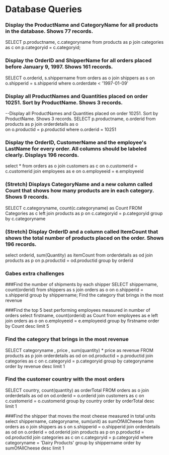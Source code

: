 # Database Queries

### Display the ProductName and CategoryName for all products in the database. Shows 77 records.
SELECT p.productname, c.categoryname from products as p join categories as c on p.categoryid = c.categoryid;

### Display the OrderID and ShipperName for all orders placed before January 9, 1997. Shows 161 records.
SELECT 
	o.orderid,
	s.shippername
from orders as o join shippers as s on o.shipperid = s.shipperid 
where o.orderdate < '1997-01-09'

### Display all ProductNames and Quantities placed on order 10251. Sort by ProductName. Shows 3 records.
--Display all ProductNames and Quantities placed on order 10251. Sort by ProductName. Shows 3 records.
SELECT 
	p.productname,
	o.orderid
from products as p join orderdetails as o  
on o.productid = p.productid
where o.orderid = 10251 

### Display the OrderID, CustomerName and the employee's LastName for every order. All columns should be labeled clearly. Displays 196 records.
select
	* 
from orders as o 
join customers as c on o.customerid = c.customerid
join employees as e on o.employeeid = e.employeeid

### (Stretch)  Displays CategoryName and a new column called Count that shows how many products are in each category. Shows 9 records.
SELECT 
c.categoryname, count(c.categoryname) as Count
FROM Categories as c left join products as p on c.categoryid = p.categoryid
group by c.categoryname

### (Stretch) Display OrderID and a  column called ItemCount that shows the total number of products placed on the order. Shows 196 records.
 select orderid, sum(Quantity) as itemCount from orderdetails as od join products as p on p.productid = od.productid 
 group by orderid

### Gabes extra challenges
###Find the number of shipments by each shipper
SELECT shippername, count(orderid) from shippers as s
join orders as o on o.shipperid = s.shipperid
group by shippername; Find the category that brings in the most revenue

###Find the top 5 best performing employees measured in number of orders
select firstname, count(orderid) as Count from employees as e left join orders as o on o.employeeid = e.employeeid
group by firstname order by Count desc limit  5

### Find the category that brings in the most revenue
 SELECT categoryname , price , sum(quantity) * price as revenue FROM
products as p join orderdetails as od on od.productid = p.productid
join categories as c on c.categoryid = p.categoryid
group by categoryname order by revenue desc limit 1


### Find the customer country with the most orders
SELECT country,
 count(quantity) as orderTotal
FROM orders as o join orderdetails as od on od.orderid = o.orderid
join customers as c on c.customerid = o.customerid 
group by country
order by orderTotal desc
limit 1

###Find the shipper that moves the most cheese measured in total units
select shippername,
categoryname,
sum(unit) as sumOfAllCheese
from orders as o join shippers as s on s.shipperid = o.shipperid
join orderdetails as od on o.orderid = od.orderid
join products as p on p.productid = od.productid
join categories as c on c.categoryid = p.categoryid
where categoryname = 'Dairy Products'
group by shippername
order by sumOfAllCheese
desc limit 1